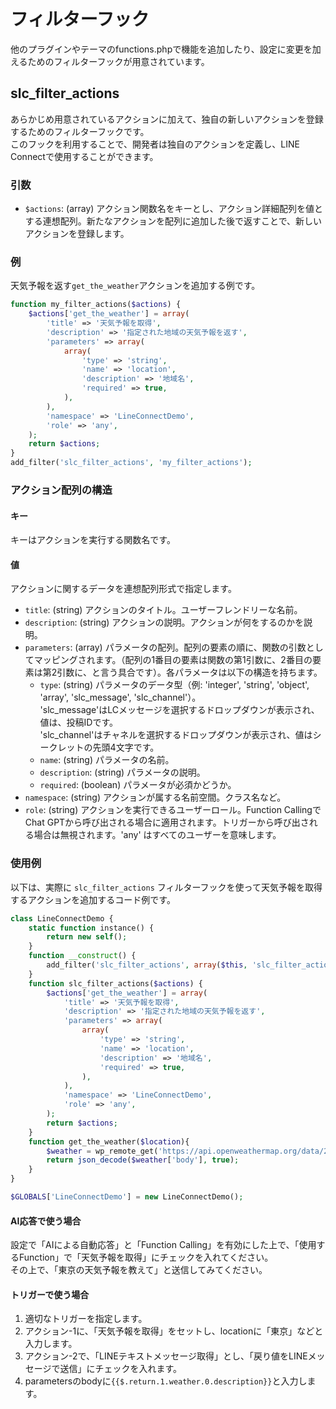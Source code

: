 # フィルターフック
他のプラグインやテーマのfunctions.phpで機能を追加したり、設定に変更を加えるためのフィルターフックが用意されています。

## slc_filter_actions
あらかじめ用意されているアクションに加えて、独自の新しいアクションを登録するためのフィルターフックです。  
このフックを利用することで、開発者は独自のアクションを定義し、LINE Connectで使用することができます。  

### 引数
- `$actions`: (array) アクション関数名をキーとし、アクション詳細配列を値とする連想配列。新たなアクションを配列に追加した後で返すことで、新しいアクションを登録します。

### 例
天気予報を返す`get_the_weather`アクションを追加する例です。
```php
function my_filter_actions($actions) {
    $actions['get_the_weather'] = array(
        'title' => '天気予報を取得',
        'description' => '指定された地域の天気予報を返す',
        'parameters' => array(
            array(
                'type' => 'string',
                'name' => 'location',
                'description' => '地域名',
                'required' => true,
            ),
        ),
        'namespace' => 'LineConnectDemo',
        'role' => 'any',
    );
    return $actions;
}
add_filter('slc_filter_actions', 'my_filter_actions');
```

### アクション配列の構造
#### キー
キーはアクションを実行する関数名です。

#### 値
アクションに関するデータを連想配列形式で指定します。

- `title`: (string) アクションのタイトル。ユーザーフレンドリーな名前。
- `description`: (string) アクションの説明。アクションが何をするのかを説明。
- `parameters`: (array) パラメータの配列。配列の要素の順に、関数の引数としてマッピングされます。（配列の1番目の要素は関数の第1引数に、2番目の要素は第2引数に、と言う具合です）。各パラメータは以下の構造を持ちます。
  - `type`: (string) パラメータのデータ型（例: 'integer', 'string', 'object', 'array', 'slc_message', 'slc_channel'）。  
  'slc_message'はLCメッセージを選択するドロップダウンが表示され、値は、投稿IDです。  
  'slc_channel'はチャネルを選択するドロップダウンが表示され、値はシークレットの先頭4文字です。
  - `name`: (string) パラメータの名前。
  - `description`: (string) パラメータの説明。
  - `required`: (boolean) パラメータが必須かどうか。
- `namespace`: (string) アクションが属する名前空間。クラス名など。
- `role`: (string) アクションを実行できるユーザーロール。Function CallingでChat GPTから呼び出される場合に適用されます。トリガーから呼び出される場合は無視されます。'any' はすべてのユーザーを意味します。

### 使用例
以下は、実際に `slc_filter_actions` フィルターフックを使って天気予報を取得するアクションを追加するコード例です。

```php title="lcdemo.php"
class LineConnectDemo {
    static function instance() {
        return new self();
    }
    function __construct() {
        add_filter('slc_filter_actions', array($this, 'slc_filter_actions'));
    }
    function slc_filter_actions($actions) {
        $actions['get_the_weather'] = array(
            'title' => '天気予報を取得',
            'description' => '指定された地域の天気予報を返す',
            'parameters' => array(
                array(
                    'type' => 'string',
                    'name' => 'location',
                    'description' => '地域名',
                    'required' => true,
                ),
            ),
            'namespace' => 'LineConnectDemo',
            'role' => 'any',
        );
        return $actions;
    }
    function get_the_weather($location){
        $weather = wp_remote_get('https://api.openweathermap.org/data/2.5/weather?q='.$location.'&appid=YOUR_API_KEY&lang=ja');
        return json_decode($weather['body'], true);
    }
}

$GLOBALS['LineConnectDemo'] = new LineConnectDemo();
```
#### AI応答で使う場合
設定で「AIによる自動応答」と「Function Calling」を有効にした上で、「使用するFunction」で「天気予報を取得」にチェックを入れてください。  
その上で、「東京の天気予報を教えて」と送信してみてください。

#### トリガーで使う場合
1. 適切なトリガーを指定します。
2. アクション-1に、「天気予報を取得」をセットし、locationに「東京」などと入力します。
3. アクション-2で、「LINEテキストメッセージ取得」とし、「戻り値をLINEメッセージで送信」にチェックを入れます。
4. parametersのbodyに`{{$.return.1.weather.0.description}}`と入力します。



